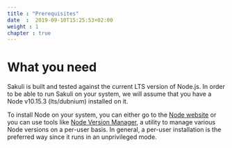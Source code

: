 ```yaml
---
title : "Prerequisites"
date  :  2019-09-10T15:25:53+02:00
weight : 1
chapter : true
---
```


# What you need

Sakuli is built and tested against the current LTS version of Node.js.
In order to be able to run Sakuli on your system, we will assume that you have a Node v10.15.3 (lts/dubnium) installed on it.

To install Node on your system, you can either go to the [Node website](https://nodejs.org/en/) or you can use tools like [Node Version Manager](https://github.com/nvm-sh/nvm), a utility to manage various Node versions on a per-user basis. In general, a per-user installation is the preferred way since it runs in an unprivileged mode.